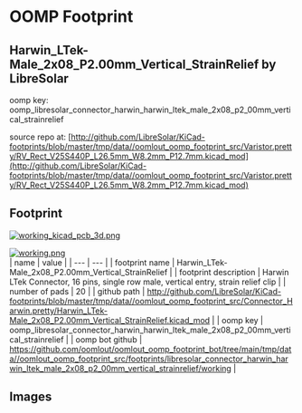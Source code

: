 # OOMP Footprint  
## Harwin_LTek-Male_2x08_P2.00mm_Vertical_StrainRelief  by LibreSolar  
  
oomp key: oomp_libresolar_connector_harwin_harwin_ltek_male_2x08_p2_00mm_vertical_strainrelief  
  
source repo at: [http://github.com/LibreSolar/KiCad-footprints/blob/master/tmp/data//oomlout_oomp_footprint_src/Varistor.pretty/RV_Rect_V25S440P_L26.5mm_W8.2mm_P12.7mm.kicad_mod](http://github.com/LibreSolar/KiCad-footprints/blob/master/tmp/data//oomlout_oomp_footprint_src/Varistor.pretty/RV_Rect_V25S440P_L26.5mm_W8.2mm_P12.7mm.kicad_mod)  
## Footprint  
  
[![working_kicad_pcb_3d.png](working_kicad_pcb_3d_600.png)](working_kicad_pcb_3d.png)  
  
[![working.png](working_600.png)](working.png)  
| name | value | 
| --- | --- | 
| footprint name | Harwin_LTek-Male_2x08_P2.00mm_Vertical_StrainRelief | 
| footprint description | Harwin LTek Connector, 16 pins, single row male, vertical entry, strain relief clip | 
| number of pads | 20 | 
| github path | http://github.com/LibreSolar/KiCad-footprints/blob/master/tmp/data//oomlout_oomp_footprint_src/Connector_Harwin.pretty/Harwin_LTek-Male_2x08_P2.00mm_Vertical_StrainRelief.kicad_mod | 
| oomp key | oomp_libresolar_connector_harwin_harwin_ltek_male_2x08_p2_00mm_vertical_strainrelief | 
| oomp bot github | https://github.com/oomlout/oomlout_oomp_footprint_bot/tree/main/tmp/data//oomlout_oomp_footprint_src/footprints/libresolar_connector_harwin_harwin_ltek_male_2x08_p2_00mm_vertical_strainrelief/working | 
## Images  
